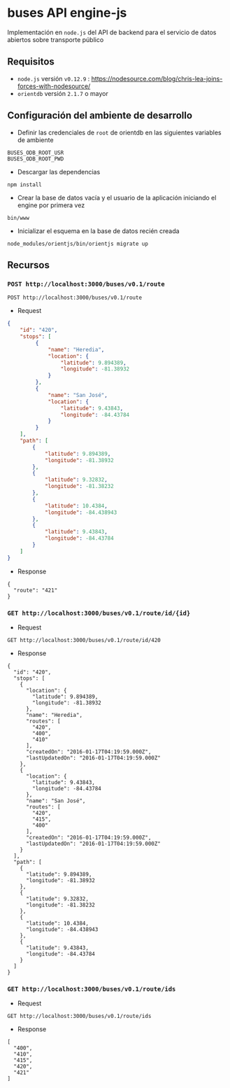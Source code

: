 # buses API engine-js

Implementación en `node.js` del API de backend para el servicio de datos abiertos sobre transporte público

## Requisitos

* `node.js` versión `v0.12.9` : https://nodesource.com/blog/chris-lea-joins-forces-with-nodesource/
* `orientdb` versión `2.1.7` o mayor

## Configuración del ambiente de desarrollo

* Definir las credenciales de `root` de orientdb en las siguientes variables de ambiente

```
BUSES_ODB_ROOT_USR
BUSES_ODB_ROOT_PWD
```

* Descargar las dependencias

```
npm install
```

* Crear la base de datos vacía y el usuario de la aplicación iniciando el engine por primera vez

```
bin/www
```

* Inicializar el esquema en la base de datos recién creada

```
node_modules/orientjs/bin/orientjs migrate up
```

## Recursos

### `POST http://localhost:3000/buses/v0.1/route`

```
POST http://localhost:3000/buses/v0.1/route
```

* Request

```json
{
    "id": "420",
    "stops": [
         {
             "name": "Heredia",
             "location": {
                 "latitude": 9.894389,
                 "longitude": -81.38932
             }
         },
         {
             "name": "San José",
             "location": {
                 "latitude": 9.43843,
                 "longitude": -84.43784
             }
         }
    ],
    "path": [
        {
            "latitude": 9.894389,
            "longitude": -81.38932
        },
        {
            "latitude": 9.32832,
            "longitude": -81.38232
        },
        {
            "latitude": 10.4384,
            "longitude": -84.438943
        },
        {
            "latitude": 9.43843,
            "longitude": -84.43784
        }
    ]
}
```

* Response

```
{
  "route": "421"
}
```

### `GET http://localhost:3000/buses/v0.1/route/id/{id}`

* Request

```
GET http://localhost:3000/buses/v0.1/route/id/420
```

* Response

```
{
  "id": "420",
  "stops": [
    {
      "location": {
        "latitude": 9.894389,
        "longitude": -81.38932
      },
      "name": "Heredia",
      "routes": [
        "420",
        "400",
        "410"
      ],
      "createdOn": "2016-01-17T04:19:59.000Z",
      "lastUpdatedOn": "2016-01-17T04:19:59.000Z"
    },
    {
      "location": {
        "latitude": 9.43843,
        "longitude": -84.43784
      },
      "name": "San José",
      "routes": [
        "420",
        "415",
        "400"
      ],
      "createdOn": "2016-01-17T04:19:59.000Z",
      "lastUpdatedOn": "2016-01-17T04:19:59.000Z"
    }
  ],
  "path": [
    {
      "latitude": 9.894389,
      "longitude": -81.38932
    },
    {
      "latitude": 9.32832,
      "longitude": -81.38232
    },
    {
      "latitude": 10.4384,
      "longitude": -84.438943
    },
    {
      "latitude": 9.43843,
      "longitude": -84.43784
    }
  ]
}
```

### `GET http://localhost:3000/buses/v0.1/route/ids`

* Request

```
GET http://localhost:3000/buses/v0.1/route/ids
```

* Response

```
[
  "400",
  "410",
  "415",
  "420",
  "421"
]
```
